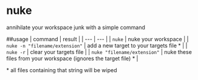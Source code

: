 # nuke
annihilate your workspace junk with a simple command

##usage
| command | result |
| --- | --- |
| `nuke` | nuke your workspace |
| `nuke -n "filename/extension"` | add a new target to your targets file \* |
| `nuke -r` | clear your targets file |
| `nuke "filename/extension"` | nuke these files from your workspace (ignores the target file) \* |

\* all files containing that string will be wiped
